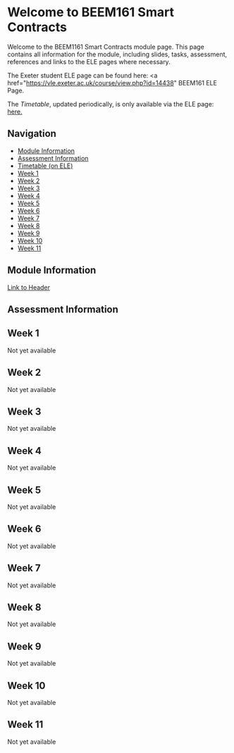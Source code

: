 # Welcome to BEEM161 Smart Contracts

Welcome to the BEEM1161 Smart Contracts module page. This page contains all information for the module, including slides, tasks, assessment, references and links to the ELE pages where necessary. 

The Exeter student ELE page can be found here: <a href="https://vle.exeter.ac.uk/course/view.php?id=14438" BEEM161 ELE Page. </a> 

The _Timetable_, updated periodically, is only available via the ELE page: <a href="https://vle.exeter.ac.uk/course/view.php?id=14438"> here. </a>



## Navigation
- [Module Information ](/module-information.md)
- [Assessment Information ](#assessment-information)
-  <a href="https://vle.exeter.ac.uk/course/view.php?id=14438"> Timetable (on ELE) </a> 
- [Week 1](#week-1)
- [Week 2](#week-2)
- [Week 3](#week-3)
- [Week 4](#week-4)
- [Week 5](#week-5)
- [Week 6](#week-6)
- [Week 7](#week-7)
- [Week 8](#week-8)
- [Week 9](#week-9)
- [Week 10](#week-10)
- [Week 11](#week-11)

## Module Information
<a href="https://github.com/ca-carr/smart_contracts/blob/main/module_information.md">Link to Header</a>

## Assessment Information

## Week 1
Not yet available 
## Week 2
Not yet available 
## Week 3
Not yet available
## Week 4
Not yet available 
## Week 5
Not yet available 
## Week 6
Not yet available 
## Week 7
Not yet available 
## Week 8
Not yet available 
## Week 9 
Not yet available 
## Week 10 
Not yet available 
## Week 11
Not yet available 


